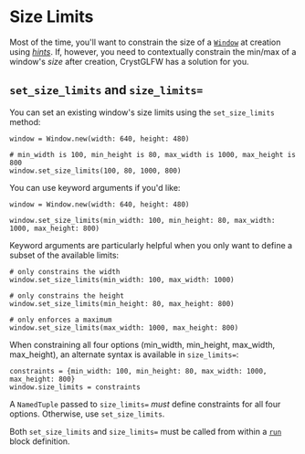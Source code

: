 # Size Limits

Most of the time, you'll want to constrain the size of a [`Window`](/deep-dive/window.md) at creation using [*hints*](/deep-dive/window/creating-a-window/window-hints.md). If, however, you need to contextually constrain the min/max of a window's *size* after creation, CrystGLFW has a solution for you.

## `set_size_limits` and `size_limits=`

You can set an existing window's size limits using the `set_size_limits` method:

```crystal
window = Window.new(width: 640, height: 480)

# min_width is 100, min_height is 80, max_width is 1000, max_height is 800
window.set_size_limits(100, 80, 1000, 800)
```

You can use keyword arguments if you'd like:

```crystal
window = Window.new(width: 640, height: 480)

window.set_size_limits(min_width: 100, min_height: 80, max_width: 1000, max_height: 800)
```
Keyword arguments are particularly helpful when you only want to define a subset of the available limits:

```crystal
# only constrains the width
window.set_size_limits(min_width: 100, max_width: 1000)

# only constrains the height
window.set_size_limits(min_height: 80, max_height: 800)

# only enforces a maximum
window.set_size_limits(max_width: 1000, max_height: 800)
```

When constraining all four options (min_width, min_height, max_width, max_height), an alternate syntax is available in `size_limits=`:

```crystal
constraints = {min_width: 100, min_height: 80, max_width: 1000, max_height: 800}
window.size_limits = constraints
```

A `NamedTuple` passed to `size_limits=` *must* define constraints for all four options. Otherwise, use `set_size_limits`.

Both `set_size_limits` and `size_limits=` must be called from within a [`run`](/the-run-block.md) block definition.